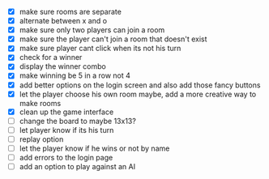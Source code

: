 - [x] make sure rooms are separate 
- [x] alternate between x and o 
- [x] make sure only two players can join a room 
- [x] make sure the player can't join a room that doesn't exist 
- [x] make sure player cant click when its not his turn
- [x] check for a winner
- [x] display the winner combo
- [x] make winning be 5 in a row not 4 
- [x] add better options on the login screen and also add those fancy buttons
- [x] let the player choose his own room maybe, add a more creative way to make rooms
- [x] clean up the game interface
- [ ] change the board to maybe 13x13?
- [ ] let player know if its his turn
- [ ] replay option
- [ ] let the player know if he wins or not by name
- [ ] add errors to the login page
- [ ] add an option to play against an AI
